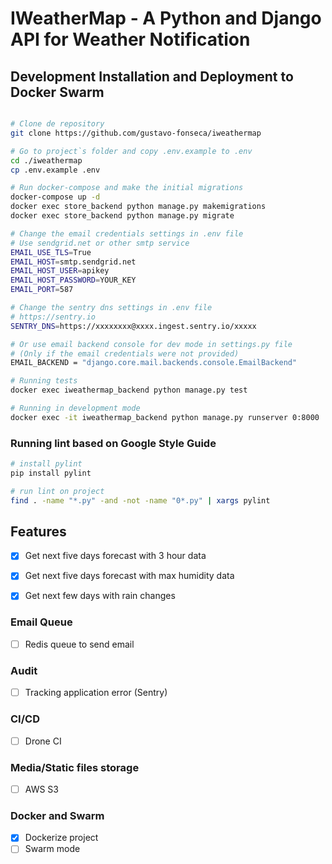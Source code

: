 # IWeatherMap - A Python and Django API for Weather Notification

## Development Installation and Deployment to Docker Swarm

```bash

# Clone de repository
git clone https://github.com/gustavo-fonseca/iweathermap

# Go to project`s folder and copy .env.example to .env
cd ./iweathermap
cp .env.example .env

# Run docker-compose and make the initial migrations
docker-compose up -d
docker exec store_backend python manage.py makemigrations
docker exec store_backend python manage.py migrate

# Change the email credentials settings in .env file
# Use sendgrid.net or other smtp service
EMAIL_USE_TLS=True
EMAIL_HOST=smtp.sendgrid.net
EMAIL_HOST_USER=apikey
EMAIL_HOST_PASSWORD=YOUR_KEY
EMAIL_PORT=587

# Change the sentry dns settings in .env file
# https://sentry.io
SENTRY_DNS=https://xxxxxxxx@xxxx.ingest.sentry.io/xxxxx

# Or use email backend console for dev mode in settings.py file
# (Only if the email credentials were not provided)
EMAIL_BACKEND = "django.core.mail.backends.console.EmailBackend"

# Running tests
docker exec iweathermap_backend python manage.py test

# Running in development mode
docker exec -it iweathermap_backend python manage.py runserver 0:8000


```

### Running lint based on Google Style Guide
```bash
# install pylint
pip install pylint

# run lint on project
find . -name "*.py" -and -not -name "0*.py" | xargs pylint
```

## Features

- [x] Get next five days forecast with 3 hour data
- [x] Get next five days forecast with max humidity data
- [x] Get next few days with rain changes


### Email Queue
- [ ] Redis queue to send email

### Audit
- [ ] Tracking application error (Sentry)

### CI/CD
- [ ] Drone CI

### Media/Static files storage
- [ ] AWS S3

### Docker and Swarm
- [x] Dockerize project
- [ ] Swarm mode
